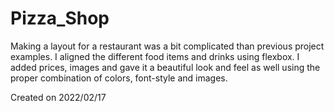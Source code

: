 # Pizza_Shop

Making a layout for a restaurant was a bit complicated than previous project examples.
I aligned the different food items and drinks using flexbox.
I added prices, images and gave it a beautiful look and feel as well using the proper combination of colors, font-style and images.

Created on 2022/02/17
